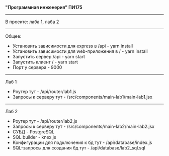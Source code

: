 **"Программная инженерия" ПИ175**

---

В проекте: лаба 1, лаба 2

---
Общее:
* Установить зависимости для express в /api - yarn install
* Установить зависимости для web-приложения в / - yarn install
* Запустить сервер /api - yarn start
* Запустить клиент / - yarn start
* Порт у сервера - 9000

---
Лаб 1
* Роутер тут - /api/router/lab1.js
* Запросы к серверу тут - /src/components/main-lab1/main-lab1.jsx

---
Лаб 2
* Роутер тут - /api/router/lab2.js
* Запросы к серверу тут - /src/components/main-lab2/main-lab2.jsx
* СУБД - PostgreSQL
* SQL builder - knex.js
* Конфигурации для подключения к бд тут - /api/database/index.js
* SQL-запросы для создания бд тут - /api/database/lab2_sql.sql
